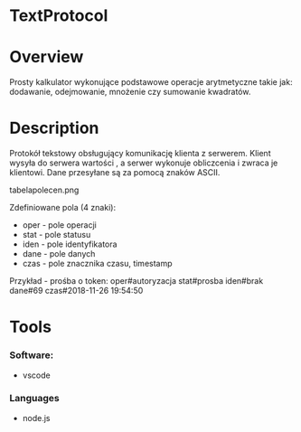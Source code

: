 # TextProtocol


# Overview

Prosty kalkulator wykonujące podstawowe operacje arytmetyczne takie jak: dodawanie, odejmowanie, mnożenie czy sumowanie kwadratów.


# Description

Protokół tekstowy obsługujący komunikację klienta z serwerem.
Klient wysyła do serwera wartości , a serwer wykonuje obliczcenia i zwraca je klientowi.
Dane przesyłane są za pomocą znaków ASCII.

tabelapolecen.png

Zdefiniowane pola (4 znaki):
- oper - pole operacji
- stat - pole statusu
- iden - pole identyfikatora
- dane - pole danych
- czas - pole znacznika czasu, timestamp

Przykład - prośba o token:
oper#autoryzacja stat#prosba iden#brak dane#69 czas#2018-11-26 19:54:50


# Tools

### Software:
- vscode

### Languages
- node.js